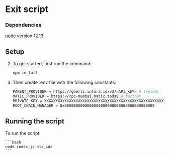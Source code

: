 # Exit script

### Dependencies

[node](https://nodejs.org/en/) version 12.13

## Setup

2. To get started, first run the command:
    
    ```bash
    npm install
    ```
    
1. Then create .env file with the following constants:

    ```bash
    PARENT_PROVIDER = https://goerli.infura.io/v3/<API_KEY> # testnet
    MATIC_PROVIDER = https://rpc-mumbai.matic.today # testnet
    PRIVATE_KEY = XXXXXXXXXXXXXXXXXXXXXXXXXXXXXXXXXXXXXXXXXXXXXXXXXXXXXXXXXXXXXXXX
    ROOT_CHAIN_MANAGER = 0x0000000000000000000000000000000000000000
    ```

## Running the script

To run the script:

    ```bash
    node index.js <tx_id>
    ```
